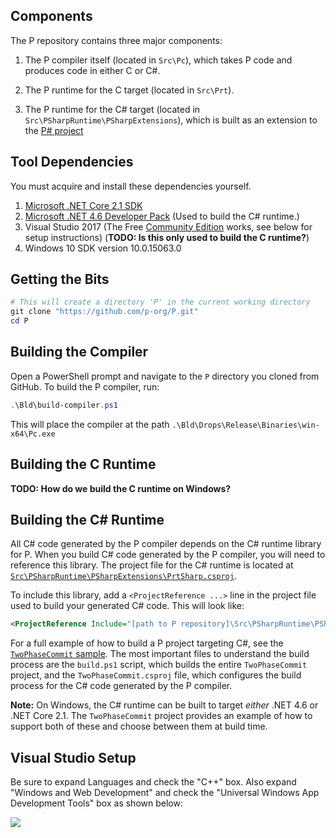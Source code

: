 ## Components

The P repository contains three major components:

1. The P compiler itself (located in `Src\Pc`), which takes P code and produces code in either C or C#.

2. The P runtime for the C target (located in `Src\Prt`).

3. The P runtime for the C# target (located in `Src\PSharpRuntime\PSharpExtensions`), which is built as an extension to the [P# project](https://github.com/p-org/psharp)

## Tool Dependencies

You must acquire and install these dependencies yourself.

1. [Microsoft .NET Core 2.1 SDK](https://dotnet.microsoft.com/download/dotnet-core/2.1)
2. [Microsoft .NET 4.6 Developer Pack](https://dotnet.microsoft.com/download/thank-you/net46-developer-pack) (Used to build the C# runtime.)
3. Visual Studio 2017 (The Free [Community Edition](https://www.visualstudio.com/downloads/) works, see below for setup instructions) (**TODO: Is this only used to build the C runtime?**)
4. Windows 10 SDK version 10.0.15063.0

## Getting the Bits

```Powershell
# This will create a directory 'P' in the current working directory
git clone "https://github.com/p-org/P.git"
cd P
```

## Building the Compiler

Open a PowerShell prompt and navigate to the `P` directory you cloned from GitHub.  To build the P compiler, run:

```Powershell
.\Bld\build-compiler.ps1
```

This will place the compiler at the path `.\Bld\Drops\Release\Binaries\win-x64\Pc.exe`

## Building the C Runtime

**TODO: How do we build the C runtime on Windows?**

## Building the C# Runtime

All C# code generated by the P compiler depends on the C# runtime library for P.  When you build C# code generated by the P compiler, you will need to reference this library.  The project file for the C# runtime is located at [`Src\PSharpRuntime\PSharpExtensions\PrtSharp.csproj`](https://github.com/p-org/P/blob/master/Src/PSharpRuntime/PSharpExtensions/PrtSharp.csproj).

To include this library, add a `<ProjectReference ...>` line in the project file used to build your generated C# code.  This will look like:

```XML
<ProjectReference Include="[path to P repository]\Src\PSharpRuntime\PSharpExtensions\PrtSharp.csproj"/>
```

For a full example of how to build a P project targeting C#, see the [`TwoPhaseCommit` sample](https://github.com/p-org/P/tree/master/Src/Samples/TwoPhaseCommit).  The most important files to understand the build process are the `build.ps1` script, which builds the entire `TwoPhaseCommit` project, and the `TwoPhaseCommit.csproj` file, which configures the build process for the C# code generated by the P compiler.

**Note:** On Windows, the C# runtime can be built to target *either* .NET 4.6 or .NET Core 2.1.  The `TwoPhaseCommit` project provides an example of how to support both of these and choose between them at build time.

## Visual Studio Setup

Be sure to expand Languages and check the "C++" box.  Also expand "Windows and Web Development" and check the "Universal Windows App Development Tools" box as shown below:

![](https://github.com/p-org/P/wiki/images/vssetup.png)